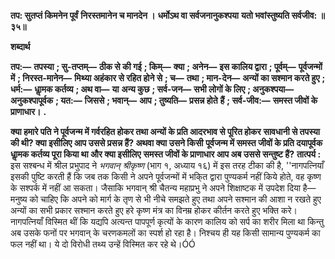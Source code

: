 **तप: सुतप्तं किमनेन पूर्वं** **निरस्तमानेन च मानदेन ।** **धर्मोऽथ वा सर्वजनानुकश्पया** **यतो भवांस्तुष्यति सर्वजीव: ॥ ३५॥** 

**शब्दार्थ** 

**तप:—** **तपस्या** **; सु-तप्तम्—** **ठीक से की गई** **; किम्—** **क्या** **; अनेन—** **इस कालिय द्वारा** **; पूर्वम्—** **पूर्वजन्मों में** **; निरस्त-मानेन—** **मिथ्या अहंकार से रहित होने से** **; च—** **तथा** **; मान-देन—** **अन्यों का सश्मान करते हुए** **; धर्म:—** **धाॢमक कर्तव्य** **; अथ वा—** **या** **अन्य कुछ** **; सर्व-जन—** **सभी लोगों के लिए** **; अनुकश्पया—** **अनुकश्पापूर्वक** **; यत:—** **जिससे** **; भवान्—** **आप** **; तुष्यति—** **प्रसन्न होते** **हैं** **; सर्व-जीव:—** **समस्त जीवों के प्राणाधार।** **.** 

**क्या हमारे पति ने पूर्वजन्म में गर्वरहित होकर तथा अन्यों के प्रति आदरभाव से पूरित होकर** **सावधानी से तपस्या की थी? क्या इसीलिए आप उससे प्रसन्न हैं? अथवा क्या उसने किसी** **पूर्वजन्म में समस्त जीवों के प्रति दयापूर्वक धाॢमक कर्तव्य पूरा किया था और क्या इसीलिए** **समस्त जीवों के प्राणाधार आप अब उससे सन्तुष्ट हैं?** **तात्पर्य :** इस सश्बन्ध में श्रील प्रभुपाद ने *भगवान् श्रीकृष्ण* (भाग १, अध्याय १६) में इस तरह टीका की है, ''नागपत्नियाँ इसकी पुष्टि करती हैं कि जब तक किसी ने अपने पूर्वजन्मों में भकि्त द्वारा पुण्यकर्म नहीं किये होते, वह कृष्ण के सश्पर्क में नहीं आ सकता। जैसाकि भगवान् श्री चैतन्य महाप्रभु ने अपने शिक्षाष्टक में उपदेश दिया है—मनुष्य को चाहिए कि अपने को मार्ग के तृण से भी नीचे समझते हुए तथा अपने सश्मान की आशा न रखते हुए अन्यों का सभी प्रकार सश्मान करते हुए हरे कृष्ण मंत्र का विनम्र होकर कीर्तन करते हुए भक्ति करे। नागपत्नियाँ विस्मित थीं कि यद्यपि अत्यन्त पापपूर्ण कृत्यों के कारण कालिय को सर्प का शरीर मिला था किन्तु अब उसके फनों पर भगवान् के चरणकमलों का स्पर्श हो रहा है। निश्चय ही यह किसी सामान्य पुण्यकर्म का फल नहीं था। ये दो विरोधी तथ्य उन्हें विस्मित कर रहे थे।ÓÓ  